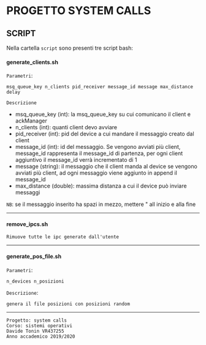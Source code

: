 # PROGETTO SYSTEM CALLS

## SCRIPT
Nella cartella ``script`` sono presenti tre script bash:

#### generate_clients.sh

``Parametri``: 

    msq_queue_key n_clients pid_receiver message_id message max_distance delay
``Descrizione``

- msq_queue_key (int): la msq_queue_key su cui comunicano il client e ackManager
- n_clients (int): quanti client devo avviare
- pid_receiver (int): pid del device a cui mandare il messaggio creato dal client
- message_id (int): id del messaggio. Se vengono avviati più client, message_id rappresenta il message_id di partenza, per ogni client aggiuntivo il message_id verrà incrementato di 1
- message (string): il messaggio che il client manda al device se vengono avviati più client, ad ogni messaggio viene aggiunto in append il message_id
- max_distance (double): massima distanza a cui il device può inviare messaggi

``NB``: se il messaggio inserito ha spazi in mezzo, mettere " all inizio e alla fine

---

#### remove_ipcs.sh

    Rimuove tutte le ipc generate dall'utente

---

#### generate_pos_file.sh

``Parametri``:

    n_devices n_posizioni

``Descrizione``:
    
    genera il file posizioni con posizioni random

---

    Progetto: system calls
    Corso: sistemi operativi
    Davide Tonin VR437255
    Anno accademico 2019/2020